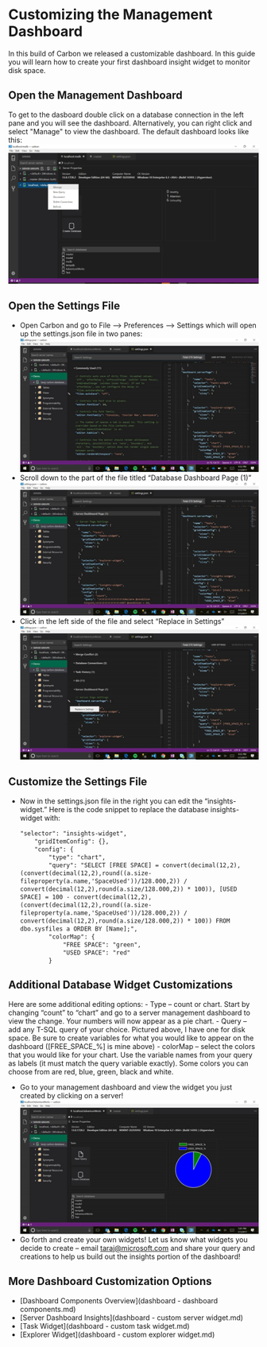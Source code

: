 # Customizing the Management Dashboard
In this build of Carbon we released a customizable dashboard. In this guide you will learn how to create your first dashboard insight widget to monitor disk space.

## Open the Management Dashboard
To get to the dasboard double click on a database connection in the left pane and you will see the dashboard. Alternatively, you can right click and select "Manage" to view the dashboard. The default dashboard looks like this:
![](../images/dashboard_manage.jpg)

## Open the Settings File
-	Open Carbon and go to File --> Preferences --> Settings which will open up the settings.json file in two panes:
 ![](../images/insights_1.jpg)
-	Scroll down to the part of the file titled “Database  Dashboard Page (1)”
 ![](../images/insights_2.jpg)
-	Click in the left side of the file and select “Replace in Settings”
 ![](../images/insights_3.jpg)

 ## Customize the Settings File
-	Now in the settings.json file in the right you can edit the “insights-widget.” Here is the code snippet to replace the database insights-widget with:

		"selector": "insights-widget",
            "gridItemConfig": {},
            "config": {
                "type": "chart",
                "query": "SELECT [FREE SPACE] = convert(decimal(12,2), (convert(decimal(12,2),round((a.size-fileproperty(a.name,'SpaceUsed'))/128.000,2)) / convert(decimal(12,2),round(a.size/128.000,2)) * 100)), [USED SPACE] = 100 - convert(decimal(12,2), (convert(decimal(12,2),round((a.size-fileproperty(a.name,'SpaceUsed'))/128.000,2)) / convert(decimal(12,2),round(a.size/128.000,2)) * 100)) FROM dbo.sysfiles a ORDER BY [Name];",
                "colorMap": {
                    "FREE SPACE": "green",
                    "USED SPACE": "red"
                }

## Additional Database Widget Customizations
Here are some additional editing options:
	- Type – count or chart. Start by changing “count” to “chart” and go to a server management dashboard to view the change. Your numbers will now appear as a pie chart.
	- Query – add any T-SQL query of your choice. Pictured above, I have one for disk space. Be sure to create variables for what you would like to appear on the dashboard ([FREE_SPACE_%] is mine above)
	- colorMap – select the colors that you would like for your chart. Use the variable names from your query as labels (it must match the query variable exactly). Some colors you can choose from are red, blue, green, black and white.
-	Go to your management dashboard and view the widget you just created by clicking on a server!
 ![](../images/insights_4.jpg)
-	Go forth and create your own widgets! Let us know what widgets you decide to create – email taraj@microsoft.com and share your query and creations to help us build out the insights portion of the dashboard!

## More Dashboard Customization Options
- [Dashboard Components Overview](dashboard - dashboard components.md)
- [Server Dashboard Insights](dashboard - custom server widget.md)
- [Task Widget](dashboard - custom task widget.md)
- [Explorer Widget](dashboard - custom explorer widget.md)